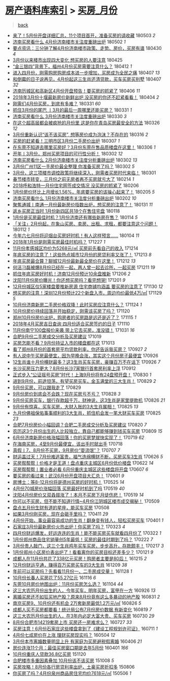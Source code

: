 [房产语料库索引](../../README.md)  > [买房_月份](买房_月份.md)
====
> [back](../README.md)

- [来了！5月份开盘详细汇总，11个项目首开，准备买房的请收藏](http://jkwz.applinzi.com/ittc/7098801618214716427.html#%E6%9D%A5%E4%BA%86%EF%BC%815%E6%9C%88%E4%BB%BD%E5%BC%80%E7%9B%98%E8%AF%A6%E7%BB%86%E6%B1%87%E6%80%BB%EF%BC%8C11%E4%B8%AA%E9%A1%B9%E7%9B%AE%E9%A6%96%E5%BC%80%EF%BC%8C%E5%87%86%E5%A4%87%E4%B9%B0%E6%88%BF%E7%9A%84%E8%AF%B7%E6%94%B6%E8%97%8F) 180503 *2* 
- [济南买房看什么 4月份济南楼市关注度重磅出炉](http://jkwz.applinzi.com/ittc/7098444218601309201.html#%E6%B5%8E%E5%8D%97%E4%B9%B0%E6%88%BF%E7%9C%8B%E4%BB%80%E4%B9%88+4%E6%9C%88%E4%BB%BD%E6%B5%8E%E5%8D%97%E6%A5%BC%E5%B8%82%E5%85%B3%E6%B3%A8%E5%BA%A6%E9%87%8D%E7%A3%85%E5%87%BA%E7%82%89) 180502 *1* 
- [要点资讯：三分钟了解4月份济南楼市政策、走势、房价，买房有谱](http://jkwz.applinzi.com/ittc/7097673792526746641.html#%E8%A6%81%E7%82%B9%E8%B5%84%E8%AE%AF%EF%BC%9A%E4%B8%89%E5%88%86%E9%92%9F%E4%BA%86%E8%A7%A34%E6%9C%88%E4%BB%BD%E6%B5%8E%E5%8D%97%E6%A5%BC%E5%B8%82%E6%94%BF%E7%AD%96%E3%80%81%E8%B5%B0%E5%8A%BF%E3%80%81%E6%88%BF%E4%BB%B7%EF%BC%8C%E4%B9%B0%E6%88%BF%E6%9C%89%E8%B0%B1) 180430 *4* 
- [3月份以来楼市出现四大变化 想买房的人要注意](http://jkwz.applinzi.com/ittc/7095831341352616967.html#3%E6%9C%88%E4%BB%BD%E4%BB%A5%E6%9D%A5%E6%A5%BC%E5%B8%82%E5%87%BA%E7%8E%B0%E5%9B%9B%E5%A4%A7%E5%8F%98%E5%8C%96+%E6%83%B3%E4%B9%B0%E6%88%BF%E7%9A%84%E4%BA%BA%E8%A6%81%E6%B3%A8%E6%84%8F) 180425  
- [“金三银四”背景下，福州4月份买房需要注意什么？](http://jkwz.applinzi.com/ittc/7091123933065774097.html#%E2%80%9C%E9%87%91%E4%B8%89%E9%93%B6%E5%9B%9B%E2%80%9D%E8%83%8C%E6%99%AF%E4%B8%8B%EF%BC%8C%E7%A6%8F%E5%B7%9E4%E6%9C%88%E4%BB%BD%E4%B9%B0%E6%88%BF%E9%9C%80%E8%A6%81%E6%B3%A8%E6%84%8F%E4%BB%80%E4%B9%88%EF%BC%9F) 180412 *1* 
- [进入四月份，刚需购房购房成本进一步增加，买房成为全民之痛](http://jkwz.applinzi.com/ittc/7089330564035511303.html#%E8%BF%9B%E5%85%A5%E5%9B%9B%E6%9C%88%E4%BB%BD%EF%BC%8C%E5%88%9A%E9%9C%80%E8%B4%AD%E6%88%BF%E8%B4%AD%E6%88%BF%E6%88%90%E6%9C%AC%E8%BF%9B%E4%B8%80%E6%AD%A5%E5%A2%9E%E5%8A%A0%EF%BC%8C%E4%B9%B0%E6%88%BF%E6%88%90%E4%B8%BA%E5%85%A8%E6%B0%91%E4%B9%8B%E7%97%9B) 180407 *13* 
- [和倒霉的日子说再见，4月份起这三生肖还清贷款，买车买房买别墅](http://jkwz.applinzi.com/ittc/7089302033721197575.html#%E5%92%8C%E5%80%92%E9%9C%89%E7%9A%84%E6%97%A5%E5%AD%90%E8%AF%B4%E5%86%8D%E8%A7%81%EF%BC%8C4%E6%9C%88%E4%BB%BD%E8%B5%B7%E8%BF%99%E4%B8%89%E7%94%9F%E8%82%96%E8%BF%98%E6%B8%85%E8%B4%B7%E6%AC%BE%EF%BC%8C%E4%B9%B0%E8%BD%A6%E4%B9%B0%E6%88%BF%E4%B9%B0%E5%88%AB%E5%A2%85) 180407 *32* 
- [济南历城区和高新区4月份开盘预告！要买房的抓紧了](http://jkwz.applinzi.com/ittc/7088772938696492048.html#%E6%B5%8E%E5%8D%97%E5%8E%86%E5%9F%8E%E5%8C%BA%E5%92%8C%E9%AB%98%E6%96%B0%E5%8C%BA4%E6%9C%88%E4%BB%BD%E5%BC%80%E7%9B%98%E9%A2%84%E5%91%8A%EF%BC%81%E8%A6%81%E4%B9%B0%E6%88%BF%E7%9A%84%E6%8A%93%E7%B4%A7%E4%BA%86) 180406 *11* 
- [2018年3月份十堰最新房价新鲜出炉 没买房的你还不赶紧看看！](http://jkwz.applinzi.com/ittc/7088155814059836432.html#2018%E5%B9%B43%E6%9C%88%E4%BB%BD%E5%8D%81%E5%A0%B0%E6%9C%80%E6%96%B0%E6%88%BF%E4%BB%B7%E6%96%B0%E9%B2%9C%E5%87%BA%E7%82%89+%E6%B2%A1%E4%B9%B0%E6%88%BF%E7%9A%84%E4%BD%A0%E8%BF%98%E4%B8%8D%E8%B5%B6%E7%B4%A7%E7%9C%8B%E7%9C%8B%EF%BC%81) 180404 *2* 
- [刚需们4月份买房，到底有多难？](http://jkwz.applinzi.com/ittc/7086683786119218183.html#%E5%88%9A%E9%9C%80%E4%BB%AC4%E6%9C%88%E4%BB%BD%E4%B9%B0%E6%88%BF%EF%BC%8C%E5%88%B0%E5%BA%95%E6%9C%89%E5%A4%9A%E9%9A%BE%EF%BC%9F) 180331 *60* 
- [抓住3月份的尾巴 丨3月的最后一周哪里还能买房？](http://jkwz.applinzi.com/ittc/7086583529901392913.html#%E6%8A%93%E4%BD%8F3%E6%9C%88%E4%BB%BD%E7%9A%84%E5%B0%BE%E5%B7%B4+%E4%B8%A83%E6%9C%88%E7%9A%84%E6%9C%80%E5%90%8E%E4%B8%80%E5%91%A8%E5%93%AA%E9%87%8C%E8%BF%98%E8%83%BD%E4%B9%B0%E6%88%BF%EF%BC%9F) 180331 *1* 
- [济南买房看什么 3月份济南楼市关注度重磅出炉](http://jkwz.applinzi.com/ittc/7086204073319859211.html#%E6%B5%8E%E5%8D%97%E4%B9%B0%E6%88%BF%E7%9C%8B%E4%BB%80%E4%B9%88+3%E6%9C%88%E4%BB%BD%E6%B5%8E%E5%8D%97%E6%A5%BC%E5%B8%82%E5%85%B3%E6%B3%A8%E5%BA%A6%E9%87%8D%E7%A3%85%E5%87%BA%E7%82%89) 180330 *3* 
- [在这个超高层都会被疯抢的月份里  这是你在青岛买房最安全的方法](http://jkwz.applinzi.com/ittc/7084842129983800327.html#%E5%9C%A8%E8%BF%99%E4%B8%AA%E8%B6%85%E9%AB%98%E5%B1%82%E9%83%BD%E4%BC%9A%E8%A2%AB%E7%96%AF%E6%8A%A2%E7%9A%84%E6%9C%88%E4%BB%BD%E9%87%8C++%E8%BF%99%E6%98%AF%E4%BD%A0%E5%9C%A8%E9%9D%92%E5%B2%9B%E4%B9%B0%E6%88%BF%E6%9C%80%E5%AE%89%E5%85%A8%E7%9A%84%E6%96%B9%E6%B3%95) 180326 *12* 
- [3月份重新认识“该不该买房”, 想等房价成为泡沫？不存在的](http://jkwz.applinzi.com/ittc/7081020363410768912.html#3%E6%9C%88%E4%BB%BD%E9%87%8D%E6%96%B0%E8%AE%A4%E8%AF%86%E2%80%9C%E8%AF%A5%E4%B8%8D%E8%AF%A5%E4%B9%B0%E6%88%BF%E2%80%9D%2C+%E6%83%B3%E7%AD%89%E6%88%BF%E4%BB%B7%E6%88%90%E4%B8%BA%E6%B3%A1%E6%B2%AB%EF%BC%9F%E4%B8%8D%E5%AD%98%E5%9C%A8%E7%9A%84) 180316 *2* 
- [买房的赶紧看！三明市区3月份二手房价出炉](http://jkwz.applinzi.com/ittc/7077788141828441095.html#%E4%B9%B0%E6%88%BF%E7%9A%84%E8%B5%B6%E7%B4%A7%E7%9C%8B%EF%BC%81%E4%B8%89%E6%98%8E%E5%B8%82%E5%8C%BA3%E6%9C%88%E4%BB%BD%E4%BA%8C%E6%89%8B%E6%88%BF%E4%BB%B7%E5%87%BA%E7%82%89) 180307 *1* 
- [在东莞不知道去哪里买房好？3月份东莞在售品质楼盘在这里！](http://jkwz.applinzi.com/ittc/7077419494534546439.html#%E5%9C%A8%E4%B8%9C%E8%8E%9E%E4%B8%8D%E7%9F%A5%E9%81%93%E5%8E%BB%E5%93%AA%E9%87%8C%E4%B9%B0%E6%88%BF%E5%A5%BD%EF%BC%9F3%E6%9C%88%E4%BB%BD%E4%B8%9C%E8%8E%9E%E5%9C%A8%E5%94%AE%E5%93%81%E8%B4%A8%E6%A5%BC%E7%9B%98%E5%9C%A8%E8%BF%99%E9%87%8C%EF%BC%81) 180306 *1* 
- [开年丨3月份，郑州买房项目的可行性分析！](http://jkwz.applinzi.com/ittc/7075886871291102219.html#%E5%BC%80%E5%B9%B4%E4%B8%A83%E6%9C%88%E4%BB%BD%EF%BC%8C%E9%83%91%E5%B7%9E%E4%B9%B0%E6%88%BF%E9%A1%B9%E7%9B%AE%E7%9A%84%E5%8F%AF%E8%A1%8C%E6%80%A7%E5%88%86%E6%9E%90%EF%BC%81) 180302 *12* 
- [济南买房看什么 2月份济南楼市关注度分析重磅出炉](http://jkwz.applinzi.com/ittc/7075826319051195408.html#%E6%B5%8E%E5%8D%97%E4%B9%B0%E6%88%BF%E7%9C%8B%E4%BB%80%E4%B9%88+2%E6%9C%88%E4%BB%BD%E6%B5%8E%E5%8D%97%E6%A5%BC%E5%B8%82%E5%85%B3%E6%B3%A8%E5%BA%A6%E5%88%86%E6%9E%90%E9%87%8D%E7%A3%85%E5%87%BA%E7%82%89) 180302 *13* 
- [3月份广州11区一手房价最全整理 你准备买房了吗？](http://jkwz.applinzi.com/ittc/7075806583357703175.html#3%E6%9C%88%E4%BB%BD%E5%B9%BF%E5%B7%9E11%E5%8C%BA%E4%B8%80%E6%89%8B%E6%88%BF%E4%BB%B7%E6%9C%80%E5%85%A8%E6%95%B4%E7%90%86+%E4%BD%A0%E5%87%86%E5%A4%87%E4%B9%B0%E6%88%BF%E4%BA%86%E5%90%97%EF%BC%9F) 180302 *5* 
- [3月份，这三项楼市调控政策将继续深入，刚需者买房时代来临！](http://jkwz.applinzi.com/ittc/7075553183164531728.html#3%E6%9C%88%E4%BB%BD%EF%BC%8C%E8%BF%99%E4%B8%89%E9%A1%B9%E6%A5%BC%E5%B8%82%E8%B0%83%E6%8E%A7%E6%94%BF%E7%AD%96%E5%B0%86%E7%BB%A7%E7%BB%AD%E6%B7%B1%E5%85%A5%EF%BC%8C%E5%88%9A%E9%9C%80%E8%80%85%E4%B9%B0%E6%88%BF%E6%97%B6%E4%BB%A3%E6%9D%A5%E4%B8%B4%EF%BC%81) 180301  
- [春节楼市转变，三月份之前无房者再不买房就亏大了](http://jkwz.applinzi.com/ittc/7069857732935287824.html#%E6%98%A5%E8%8A%82%E6%A5%BC%E5%B8%82%E8%BD%AC%E5%8F%98%EF%BC%8C%E4%B8%89%E6%9C%88%E4%BB%BD%E4%B9%8B%E5%89%8D%E6%97%A0%E6%88%BF%E8%80%85%E5%86%8D%E4%B8%8D%E4%B9%B0%E6%88%BF%E5%B0%B1%E4%BA%8F%E5%A4%A7%E4%BA%86) 180214 *1* 
- [2018呼和浩特一月份住宅网签成交情况 没买房的抓紧了](http://jkwz.applinzi.com/ittc/7066764863756305425.html#2018%E5%91%BC%E5%92%8C%E6%B5%A9%E7%89%B9%E4%B8%80%E6%9C%88%E4%BB%BD%E4%BD%8F%E5%AE%85%E7%BD%91%E7%AD%BE%E6%88%90%E4%BA%A4%E6%83%85%E5%86%B5+%E6%B2%A1%E4%B9%B0%E6%88%BF%E7%9A%84%E6%8A%93%E7%B4%A7%E4%BA%86) 180206  
- [1月份房价环比上月增长1.56%，年底要买房的该操心起来了！](http://jkwz.applinzi.com/ittc/7066590646465201159.html#1%E6%9C%88%E4%BB%BD%E6%88%BF%E4%BB%B7%E7%8E%AF%E6%AF%94%E4%B8%8A%E6%9C%88%E5%A2%9E%E9%95%BF1.56%25%EF%BC%8C%E5%B9%B4%E5%BA%95%E8%A6%81%E4%B9%B0%E6%88%BF%E7%9A%84%E8%AF%A5%E6%93%8D%E5%BF%83%E8%B5%B7%E6%9D%A5%E4%BA%86%EF%BC%81) 180205 *5* 
- [济南买房看什么 1月份济南楼市关注度分析重磅出炉](http://jkwz.applinzi.com/ittc/7065426113109427206.html#%E6%B5%8E%E5%8D%97%E4%B9%B0%E6%88%BF%E7%9C%8B%E4%BB%80%E4%B9%88+1%E6%9C%88%E4%BB%BD%E6%B5%8E%E5%8D%97%E6%A5%BC%E5%B8%82%E5%85%B3%E6%B3%A8%E5%BA%A6%E5%88%86%E6%9E%90%E9%87%8D%E7%A3%85%E5%87%BA%E7%82%89) 180202 *10* 
- [聚焦通城丨南通一月份最新房价指数出炉，想买房的注意了！](http://jkwz.applinzi.com/ittc/7064778637427885067.html#%E8%81%9A%E7%84%A6%E9%80%9A%E5%9F%8E%E4%B8%A8%E5%8D%97%E9%80%9A%E4%B8%80%E6%9C%88%E4%BB%BD%E6%9C%80%E6%96%B0%E6%88%BF%E4%BB%B7%E6%8C%87%E6%95%B0%E5%87%BA%E7%82%89%EF%BC%8C%E6%83%B3%E4%B9%B0%E6%88%BF%E7%9A%84%E6%B3%A8%E6%84%8F%E4%BA%86%EF%BC%81) 180131 *11* 
- [返乡买房正当时 1月份新四区共18个在售住宅盘](http://jkwz.applinzi.com/ittc/7059796140872958992.html#%E8%BF%94%E4%B9%A1%E4%B9%B0%E6%88%BF%E6%AD%A3%E5%BD%93%E6%97%B6+1%E6%9C%88%E4%BB%BD%E6%96%B0%E5%9B%9B%E5%8C%BA%E5%85%B118%E4%B8%AA%E5%9C%A8%E5%94%AE%E4%BD%8F%E5%AE%85%E7%9B%98) 180118  
- [1月份是买房最佳时机？1月份济南还有哪些新房在售？](http://jkwz.applinzi.com/ittc/7058372060282094602.html#1%E6%9C%88%E4%BB%BD%E6%98%AF%E4%B9%B0%E6%88%BF%E6%9C%80%E4%BD%B3%E6%97%B6%E6%9C%BA%EF%BC%9F1%E6%9C%88%E4%BB%BD%E6%B5%8E%E5%8D%97%E8%BF%98%E6%9C%89%E5%93%AA%E4%BA%9B%E6%96%B0%E6%88%BF%E5%9C%A8%E5%94%AE%EF%BC%9F) 180114 *5* 
- [「关注」2月份起，在象山买房、卖房、出租、求租，都要注意这个问题！](http://jkwz.applinzi.com/ittc/7057734506922902535.html#%E3%80%8C%E5%85%B3%E6%B3%A8%E3%80%8D2%E6%9C%88%E4%BB%BD%E8%B5%B7%EF%BC%8C%E5%9C%A8%E8%B1%A1%E5%B1%B1%E4%B9%B0%E6%88%BF%E3%80%81%E5%8D%96%E6%88%BF%E3%80%81%E5%87%BA%E7%A7%9F%E3%80%81%E6%B1%82%E7%A7%9F%EF%BC%8C%E9%83%BD%E8%A6%81%E6%B3%A8%E6%84%8F%E8%BF%99%E4%B8%AA%E9%97%AE%E9%A2%98%EF%BC%81) 180112 *1* 
- [今年六七月份将迎烟台买房好时机！有人这样预言……](http://jkwz.applinzi.com/ittc/7054633249584710662.html#%E4%BB%8A%E5%B9%B4%E5%85%AD%E4%B8%83%E6%9C%88%E4%BB%BD%E5%B0%86%E8%BF%8E%E7%83%9F%E5%8F%B0%E4%B9%B0%E6%88%BF%E5%A5%BD%E6%97%B6%E6%9C%BA%EF%BC%81%E6%9C%89%E4%BA%BA%E8%BF%99%E6%A0%B7%E9%A2%84%E8%A8%80%E2%80%A6%E2%80%A6) 180104 *11* 
- [2018年1月份是刚需买房最佳时机吗？](http://jkwz.applinzi.com/ittc/7051824393838134288.html#2018%E5%B9%B41%E6%9C%88%E4%BB%BD%E6%98%AF%E5%88%9A%E9%9C%80%E4%B9%B0%E6%88%BF%E6%9C%80%E4%BD%B3%E6%97%B6%E6%9C%BA%E5%90%97%EF%BC%9F) 171227 *1* 
- [11月份孝感城区均价为5268元/㎡ 买房前先看自己的收入](http://jkwz.applinzi.com/ittc/7046848023231988752.html#11%E6%9C%88%E4%BB%BD%E5%AD%9D%E6%84%9F%E5%9F%8E%E5%8C%BA%E5%9D%87%E4%BB%B7%E4%B8%BA5268%E5%85%83%2F%E3%8E%A1+%E4%B9%B0%E6%88%BF%E5%89%8D%E5%85%88%E7%9C%8B%E8%87%AA%E5%B7%B1%E7%9A%84%E6%94%B6%E5%85%A5) 171214  
- [年底买房的注意了！这些热点城市12月份的房贷利率又涨了！](http://jkwz.applinzi.com/ittc/7046498731698947089.html#%E5%B9%B4%E5%BA%95%E4%B9%B0%E6%88%BF%E7%9A%84%E6%B3%A8%E6%84%8F%E4%BA%86%EF%BC%81%E8%BF%99%E4%BA%9B%E7%83%AD%E7%82%B9%E5%9F%8E%E5%B8%8212%E6%9C%88%E4%BB%BD%E7%9A%84%E6%88%BF%E8%B4%B7%E5%88%A9%E7%8E%87%E5%8F%88%E6%B6%A8%E4%BA%86%EF%BC%81) 171213 *8* 
- [年底买房最合算？聊城12月份最新最全房价在这里！](http://jkwz.applinzi.com/ittc/7046258481026302992.html#%E5%B9%B4%E5%BA%95%E4%B9%B0%E6%88%BF%E6%9C%80%E5%90%88%E7%AE%97%EF%BC%9F%E8%81%8A%E5%9F%8E12%E6%9C%88%E4%BB%BD%E6%9C%80%E6%96%B0%E6%9C%80%E5%85%A8%E6%88%BF%E4%BB%B7%E5%9C%A8%E8%BF%99%E9%87%8C%EF%BC%81) 171212 *13* 
- [何洁刁磊被爆8月份已经在一起，两人曾一起去诊所，一起买房](http://jkwz.applinzi.com/ittc/7045851272706524177.html#%E4%BD%95%E6%B4%81%E5%88%81%E7%A3%8A%E8%A2%AB%E7%88%868%E6%9C%88%E4%BB%BD%E5%B7%B2%E7%BB%8F%E5%9C%A8%E4%B8%80%E8%B5%B7%EF%BC%8C%E4%B8%A4%E4%BA%BA%E6%9B%BE%E4%B8%80%E8%B5%B7%E5%8E%BB%E8%AF%8A%E6%89%80%EF%BC%8C%E4%B8%80%E8%B5%B7%E4%B9%B0%E6%88%BF) 171211 *19* 
- [抓住年底买房好时机！济南12月份预计10余盘推新](http://jkwz.applinzi.com/ittc/7043987318753461265.html#%E6%8A%93%E4%BD%8F%E5%B9%B4%E5%BA%95%E4%B9%B0%E6%88%BF%E5%A5%BD%E6%97%B6%E6%9C%BA%EF%BC%81%E6%B5%8E%E5%8D%9712%E6%9C%88%E4%BB%BD%E9%A2%84%E8%AE%A110%E4%BD%99%E7%9B%98%E6%8E%A8%E6%96%B0) 171206 *2* 
- [沈阳11月份房价曝光！你还想买房吗？看完想哭!](http://jkwz.applinzi.com/ittc/7042114529842955281.html#%E6%B2%88%E9%98%B311%E6%9C%88%E4%BB%BD%E6%88%BF%E4%BB%B7%E6%9B%9D%E5%85%89%EF%BC%81%E4%BD%A0%E8%BF%98%E6%83%B3%E4%B9%B0%E6%88%BF%E5%90%97%EF%BC%9F%E7%9C%8B%E5%AE%8C%E6%83%B3%E5%93%AD%21) 171201 *9* 
- [12月份城区仅5家楼盘要推新房源 住宅商铺均涵盖 要买房的注意了](http://jkwz.applinzi.com/ittc/7041777232098362385.html#12%E6%9C%88%E4%BB%BD%E5%9F%8E%E5%8C%BA%E4%BB%855%E5%AE%B6%E6%A5%BC%E7%9B%98%E8%A6%81%E6%8E%A8%E6%96%B0%E6%88%BF%E6%BA%90+%E4%BD%8F%E5%AE%85%E5%95%86%E9%93%BA%E5%9D%87%E6%B6%B5%E7%9B%96+%E8%A6%81%E4%B9%B0%E6%88%BF%E7%9A%84%E6%B3%A8%E6%84%8F%E4%BA%86) 171130 *12* 
- [想买房的注意！深圳12月份预计22个新盘入市，周边均价最低4万/㎡](http://jkwz.applinzi.com/ittc/7041394299072152593.html#%E6%83%B3%E4%B9%B0%E6%88%BF%E7%9A%84%E6%B3%A8%E6%84%8F%EF%BC%81%E6%B7%B1%E5%9C%B312%E6%9C%88%E4%BB%BD%E9%A2%84%E8%AE%A122%E4%B8%AA%E6%96%B0%E7%9B%98%E5%85%A5%E5%B8%82%EF%BC%8C%E5%91%A8%E8%BE%B9%E5%9D%87%E4%BB%B7%E6%9C%80%E4%BD%8E4%E4%B8%87%2F%E3%8E%A1) 171129 *5* 
- [10月份济南新房二手房价格双降！此时买房应注意什么？](http://jkwz.applinzi.com/ittc/7039451579508327440.html#10%E6%9C%88%E4%BB%BD%E6%B5%8E%E5%8D%97%E6%96%B0%E6%88%BF%E4%BA%8C%E6%89%8B%E6%88%BF%E4%BB%B7%E6%A0%BC%E5%8F%8C%E9%99%8D%EF%BC%81%E6%AD%A4%E6%97%B6%E4%B9%B0%E6%88%BF%E5%BA%94%E6%B3%A8%E6%84%8F%E4%BB%80%E4%B9%88%EF%BC%9F) 171124 *1* 
- [10月份房价持续回落并开始稳定，刚需该买房了吗？](http://jkwz.applinzi.com/ittc/7038112327558235152.html#10%E6%9C%88%E4%BB%BD%E6%88%BF%E4%BB%B7%E6%8C%81%E7%BB%AD%E5%9B%9E%E8%90%BD%E5%B9%B6%E5%BC%80%E5%A7%8B%E7%A8%B3%E5%AE%9A%EF%BC%8C%E5%88%9A%E9%9C%80%E8%AF%A5%E4%B9%B0%E6%88%BF%E4%BA%86%E5%90%97%EF%BC%9F) 171120  
- [郑州10月份房价出炉，购房者的买房路是远还是近了？](http://jkwz.applinzi.com/ittc/7036212534053438481.html#%E9%83%91%E5%B7%9E10%E6%9C%88%E4%BB%BD%E6%88%BF%E4%BB%B7%E5%87%BA%E7%82%89%EF%BC%8C%E8%B4%AD%E6%88%BF%E8%80%85%E7%9A%84%E4%B9%B0%E6%88%BF%E8%B7%AF%E6%98%AF%E8%BF%9C%E8%BF%98%E6%98%AF%E8%BF%91%E4%BA%86%EF%BC%9F) 171115 *1* 
- [2018年4月买房吉日查询 四月份适合买房签约的日子](http://jkwz.applinzi.com/ittc/7034383605688697872.html#2018%E5%B9%B44%E6%9C%88%E4%B9%B0%E6%88%BF%E5%90%89%E6%97%A5%E6%9F%A5%E8%AF%A2+%E5%9B%9B%E6%9C%88%E4%BB%BD%E9%80%82%E5%90%88%E4%B9%B0%E6%88%BF%E7%AD%BE%E7%BA%A6%E7%9A%84%E6%97%A5%E5%AD%90) 171110  
- [11月份南宁100盘报价来袭 带上它去买房，准没错！](http://jkwz.applinzi.com/ittc/7030656647775650833.html#11%E6%9C%88%E4%BB%BD%E5%8D%97%E5%AE%81100%E7%9B%98%E6%8A%A5%E4%BB%B7%E6%9D%A5%E8%A2%AD+%E5%B8%A6%E4%B8%8A%E5%AE%83%E5%8E%BB%E4%B9%B0%E6%88%BF%EF%BC%8C%E5%87%86%E6%B2%A1%E9%94%99%EF%BC%81) 171031 *16* 
- [合肥9月份二手房成交分析及买房建议](http://jkwz.applinzi.com/ittc/7026130052008379408.html#%E5%90%88%E8%82%A59%E6%9C%88%E4%BB%BD%E4%BA%8C%E6%89%8B%E6%88%BF%E6%88%90%E4%BA%A4%E5%88%86%E6%9E%90%E5%8F%8A%E4%B9%B0%E6%88%BF%E5%BB%BA%E8%AE%AE) 171019  
- [买房怎能不看？9月份持证入市的楼盘都在这](http://jkwz.applinzi.com/ittc/7023881368856167440.html#%E4%B9%B0%E6%88%BF%E6%80%8E%E8%83%BD%E4%B8%8D%E7%9C%8B%EF%BC%9F9%E6%9C%88%E4%BB%BD%E6%8C%81%E8%AF%81%E5%85%A5%E5%B8%82%E7%9A%84%E6%A5%BC%E7%9B%98%E9%83%BD%E5%9C%A8%E8%BF%99) 171013  
- [看了郑州8月份的首套房平均贷款利率，你还告诉我买房？](http://jkwz.applinzi.com/ittc/7018020106452599825.html#%E7%9C%8B%E4%BA%86%E9%83%91%E5%B7%9E8%E6%9C%88%E4%BB%BD%E7%9A%84%E9%A6%96%E5%A5%97%E6%88%BF%E5%B9%B3%E5%9D%87%E8%B4%B7%E6%AC%BE%E5%88%A9%E7%8E%87%EF%BC%8C%E4%BD%A0%E8%BF%98%E5%91%8A%E8%AF%89%E6%88%91%E4%B9%B0%E6%88%BF%EF%BC%9F) 170927 *2* 
- [有人说中午买房最便宜，因为早晚会涨，其实这个月份房子最便宜](http://jkwz.applinzi.com/ittc/7017568498950341648.html#%E6%9C%89%E4%BA%BA%E8%AF%B4%E4%B8%AD%E5%8D%88%E4%B9%B0%E6%88%BF%E6%9C%80%E4%BE%BF%E5%AE%9C%EF%BC%8C%E5%9B%A0%E4%B8%BA%E6%97%A9%E6%99%9A%E4%BC%9A%E6%B6%A8%EF%BC%8C%E5%85%B6%E5%AE%9E%E8%BF%99%E4%B8%AA%E6%9C%88%E4%BB%BD%E6%88%BF%E5%AD%90%E6%9C%80%E4%BE%BF%E5%AE%9C) 170926  
- [12生肖谁十月份横财最多？这3生肖买车买房，豪赚百万不在话下](http://jkwz.applinzi.com/ittc/7017546548777583633.html#12%E7%94%9F%E8%82%96%E8%B0%81%E5%8D%81%E6%9C%88%E4%BB%BD%E6%A8%AA%E8%B4%A2%E6%9C%80%E5%A4%9A%EF%BC%9F%E8%BF%993%E7%94%9F%E8%82%96%E4%B9%B0%E8%BD%A6%E4%B9%B0%E6%88%BF%EF%BC%8C%E8%B1%AA%E8%B5%9A%E7%99%BE%E4%B8%87%E4%B8%8D%E5%9C%A8%E8%AF%9D%E4%B8%8B) 170926 *7* 
- [长沙买房压力更大？8月份长沙7家银行首套房利率上浮](http://jkwz.applinzi.com/ittc/7012073191898612752.html#%E9%95%BF%E6%B2%99%E4%B9%B0%E6%88%BF%E5%8E%8B%E5%8A%9B%E6%9B%B4%E5%A4%A7%EF%BC%9F8%E6%9C%88%E4%BB%BD%E9%95%BF%E6%B2%997%E5%AE%B6%E9%93%B6%E8%A1%8C%E9%A6%96%E5%A5%97%E6%88%BF%E5%88%A9%E7%8E%87%E4%B8%8A%E6%B5%AE) 170912  
- [正式步入“公证摇号买房”时代！上海9月份将有24盘预开盘！](http://jkwz.applinzi.com/ittc/7007551909815387152.html#%E6%AD%A3%E5%BC%8F%E6%AD%A5%E5%85%A5%E2%80%9C%E5%85%AC%E8%AF%81%E6%91%87%E5%8F%B7%E4%B9%B0%E6%88%BF%E2%80%9D%E6%97%B6%E4%BB%A3%EF%BC%81%E4%B8%8A%E6%B5%B79%E6%9C%88%E4%BB%BD%E5%B0%86%E6%9C%8924%E7%9B%98%E9%A2%84%E5%BC%80%E7%9B%98%EF%BC%81) 170830 *1* 
- [进到9月份，前途坦荡，有望买房买车，金玉满堂的三大生肖！](http://jkwz.applinzi.com/ittc/7007236409122096144.html#%E8%BF%9B%E5%88%B09%E6%9C%88%E4%BB%BD%EF%BC%8C%E5%89%8D%E9%80%94%E5%9D%A6%E8%8D%A1%EF%BC%8C%E6%9C%89%E6%9C%9B%E4%B9%B0%E6%88%BF%E4%B9%B0%E8%BD%A6%EF%BC%8C%E9%87%91%E7%8E%89%E6%BB%A1%E5%A0%82%E7%9A%84%E4%B8%89%E5%A4%A7%E7%94%9F%E8%82%96%EF%BC%81) 170829 *2* 
- [9月份买房，可以跟我走了](http://jkwz.applinzi.com/ittc/7007008275718210576.html#9%E6%9C%88%E4%BB%BD%E4%B9%B0%E6%88%BF%EF%BC%8C%E5%8F%AF%E4%BB%A5%E8%B7%9F%E6%88%91%E8%B5%B0%E4%BA%86) 170829  
- [9月份房价到底会不会跌？现在买房亏不亏？](http://jkwz.applinzi.com/ittc/7006779325733667856.html#9%E6%9C%88%E4%BB%BD%E6%88%BF%E4%BB%B7%E5%88%B0%E5%BA%95%E4%BC%9A%E4%B8%8D%E4%BC%9A%E8%B7%8C%EF%BC%9F%E7%8E%B0%E5%9C%A8%E4%B9%B0%E6%88%BF%E4%BA%8F%E4%B8%8D%E4%BA%8F%EF%BC%9F) 170828 *3* 
- [9月份买房买车，银行存款超千万，财神说，这3生肖是家里提款机](http://jkwz.applinzi.com/ittc/7005832670775608337.html#9%E6%9C%88%E4%BB%BD%E4%B9%B0%E6%88%BF%E4%B9%B0%E8%BD%A6%EF%BC%8C%E9%93%B6%E8%A1%8C%E5%AD%98%E6%AC%BE%E8%B6%85%E5%8D%83%E4%B8%87%EF%BC%8C%E8%B4%A2%E7%A5%9E%E8%AF%B4%EF%BC%8C%E8%BF%993%E7%94%9F%E8%82%96%E6%98%AF%E5%AE%B6%E9%87%8C%E6%8F%90%E6%AC%BE%E6%9C%BA) 170826 *21* 
- [9月份有惊喜，买车买房，大财入账的3大生肖属相！](http://jkwz.applinzi.com/ittc/7005869349343331345.html#9%E6%9C%88%E4%BB%BD%E6%9C%89%E6%83%8A%E5%96%9C%EF%BC%8C%E4%B9%B0%E8%BD%A6%E4%B9%B0%E6%88%BF%EF%BC%8C%E5%A4%A7%E8%B4%A2%E5%85%A5%E8%B4%A6%E7%9A%843%E5%A4%A7%E7%94%9F%E8%82%96%E5%B1%9E%E7%9B%B8%EF%BC%81) 170825 *13* 
- [九月份佛祖保佑事事顺利的3大生肖，抓住机会发一笔大财买车买房](http://jkwz.applinzi.com/ittc/7005810733705856017.html#%E4%B9%9D%E6%9C%88%E4%BB%BD%E4%BD%9B%E7%A5%96%E4%BF%9D%E4%BD%91%E4%BA%8B%E4%BA%8B%E9%A1%BA%E5%88%A9%E7%9A%843%E5%A4%A7%E7%94%9F%E8%82%96%EF%BC%8C%E6%8A%93%E4%BD%8F%E6%9C%BA%E4%BC%9A%E5%8F%91%E4%B8%80%E7%AC%94%E5%A4%A7%E8%B4%A2%E4%B9%B0%E8%BD%A6%E4%B9%B0%E6%88%BF) 170825 *23* 
- [合肥7月份房价小幅回调？合肥二手房成交分析及买房建议](http://jkwz.applinzi.com/ittc/7003947809047577617.html#%E5%90%88%E8%82%A57%E6%9C%88%E4%BB%BD%E6%88%BF%E4%BB%B7%E5%B0%8F%E5%B9%85%E5%9B%9E%E8%B0%83%EF%BC%9F%E5%90%88%E8%82%A5%E4%BA%8C%E6%89%8B%E6%88%BF%E6%88%90%E4%BA%A4%E5%88%86%E6%9E%90%E5%8F%8A%E4%B9%B0%E6%88%BF%E5%BB%BA%E8%AE%AE) 170820 *7* 
- [农历这3个月份出生的人比较独立，靠自己都能够赚到钱买车买房](http://jkwz.applinzi.com/ittc/6999903374676591633.html#%E5%86%9C%E5%8E%86%E8%BF%993%E4%B8%AA%E6%9C%88%E4%BB%BD%E5%87%BA%E7%94%9F%E7%9A%84%E4%BA%BA%E6%AF%94%E8%BE%83%E7%8B%AC%E7%AB%8B%EF%BC%8C%E9%9D%A0%E8%87%AA%E5%B7%B1%E9%83%BD%E8%83%BD%E5%A4%9F%E8%B5%9A%E5%88%B0%E9%92%B1%E4%B9%B0%E8%BD%A6%E4%B9%B0%E6%88%BF) 170809 *15* 
- [6月份济南新房价格涨幅回落！你的买房梦就快实现了！](http://jkwz.applinzi.com/ittc/6992037328238150673.html#6%E6%9C%88%E4%BB%BD%E6%B5%8E%E5%8D%97%E6%96%B0%E6%88%BF%E4%BB%B7%E6%A0%BC%E6%B6%A8%E5%B9%85%E5%9B%9E%E8%90%BD%EF%BC%81%E4%BD%A0%E7%9A%84%E4%B9%B0%E6%88%BF%E6%A2%A6%E5%B0%B1%E5%BF%AB%E5%AE%9E%E7%8E%B0%E4%BA%86%EF%BC%81) 170719 *62* 
- [在海南买房，4至9月份最便宜，该出手时就出手](http://jkwz.applinzi.com/ittc/6991592553185805329.html#%E5%9C%A8%E6%B5%B7%E5%8D%97%E4%B9%B0%E6%88%BF%EF%BC%8C4%E8%87%B39%E6%9C%88%E4%BB%BD%E6%9C%80%E4%BE%BF%E5%AE%9C%EF%BC%8C%E8%AF%A5%E5%87%BA%E6%89%8B%E6%97%B6%E5%B0%B1%E5%87%BA%E6%89%8B) 170718  
- [真假丨7、8月份不买房，9月房价“耍流氓”？](http://jkwz.applinzi.com/ittc/6987508376115086341.html#%E7%9C%9F%E5%81%87%E4%B8%A87%E3%80%818%E6%9C%88%E4%BB%BD%E4%B8%8D%E4%B9%B0%E6%88%BF%EF%BC%8C9%E6%9C%88%E6%88%BF%E4%BB%B7%E2%80%9C%E8%80%8D%E6%B5%81%E6%B0%93%E2%80%9D%EF%BC%9F) 170707 *7* 
- [财运盖过天！7月份难逃富贵，福气连绵横财不断，买房买车3生肖](http://jkwz.applinzi.com/ittc/6983610351831483397.html#%E8%B4%A2%E8%BF%90%E7%9B%96%E8%BF%87%E5%A4%A9%EF%BC%817%E6%9C%88%E4%BB%BD%E9%9A%BE%E9%80%83%E5%AF%8C%E8%B4%B5%EF%BC%8C%E7%A6%8F%E6%B0%94%E8%BF%9E%E7%BB%B5%E6%A8%AA%E8%B4%A2%E4%B8%8D%E6%96%AD%EF%BC%8C%E4%B9%B0%E6%88%BF%E4%B9%B0%E8%BD%A63%E7%94%9F%E8%82%96) 170626 *5* 
- [买房帮帮帮丨价格才是王道！盘点重庆主城区6月份低价楼盘](http://jkwz.applinzi.com/ittc/6981938255632008196.html#%E4%B9%B0%E6%88%BF%E5%B8%AE%E5%B8%AE%E5%B8%AE%E4%B8%A8%E4%BB%B7%E6%A0%BC%E6%89%8D%E6%98%AF%E7%8E%8B%E9%81%93%EF%BC%81%E7%9B%98%E7%82%B9%E9%87%8D%E5%BA%86%E4%B8%BB%E5%9F%8E%E5%8C%BA6%E6%9C%88%E4%BB%BD%E4%BD%8E%E4%BB%B7%E6%A5%BC%E7%9B%98) 170622 *14* 
- [买房帮帮帮丨置业者必看 6月份重庆主城区这些楼盘将开盘](http://jkwz.applinzi.com/ittc/6976508747059823621.html#%E4%B9%B0%E6%88%BF%E5%B8%AE%E5%B8%AE%E5%B8%AE%E4%B8%A8%E7%BD%AE%E4%B8%9A%E8%80%85%E5%BF%85%E7%9C%8B+6%E6%9C%88%E4%BB%BD%E9%87%8D%E5%BA%86%E4%B8%BB%E5%9F%8E%E5%8C%BA%E8%BF%99%E4%BA%9B%E6%A5%BC%E7%9B%98%E5%B0%86%E5%BC%80%E7%9B%98) 170607 *6* 
- [要买房的看过来！武汉6月份开盘项目大汇总！](http://jkwz.applinzi.com/ittc/6974074472272233477.html#%E8%A6%81%E4%B9%B0%E6%88%BF%E7%9A%84%E7%9C%8B%E8%BF%87%E6%9D%A5%EF%BC%81%E6%AD%A6%E6%B1%896%E6%9C%88%E4%BB%BD%E5%BC%80%E7%9B%98%E9%A1%B9%E7%9B%AE%E5%A4%A7%E6%B1%87%E6%80%BB%EF%BC%81) 170601 *9* 
- [房博士：等8-12月份将是德州买房的好时机！](http://jkwz.applinzi.com/ittc/6971189600193086469.html#%E6%88%BF%E5%8D%9A%E5%A3%AB%EF%BC%9A%E7%AD%898-12%E6%9C%88%E4%BB%BD%E5%B0%86%E6%98%AF%E5%BE%B7%E5%B7%9E%E4%B9%B0%E6%88%BF%E7%9A%84%E5%A5%BD%E6%97%B6%E6%9C%BA%EF%BC%81) 170525 *14* 
- [4月份70城房价涨幅回落 买房最好时机到了吗](http://jkwz.applinzi.com/ittc/6969319931500823557.html#4%E6%9C%88%E4%BB%BD70%E5%9F%8E%E6%88%BF%E4%BB%B7%E6%B6%A8%E5%B9%85%E5%9B%9E%E8%90%BD+%E4%B9%B0%E6%88%BF%E6%9C%80%E5%A5%BD%E6%97%B6%E6%9C%BA%E5%88%B0%E4%BA%86%E5%90%97) 170519 *40* 
- [沈阳4月份房价又双叒叕涨了！本月不买房下月徒伤悲！](http://jkwz.applinzi.com/ittc/6969376184725931012.html#%E6%B2%88%E9%98%B34%E6%9C%88%E4%BB%BD%E6%88%BF%E4%BB%B7%E5%8F%88%E5%8F%8C%E5%8F%92%E5%8F%95%E6%B6%A8%E4%BA%86%EF%BC%81%E6%9C%AC%E6%9C%88%E4%B8%8D%E4%B9%B0%E6%88%BF%E4%B8%8B%E6%9C%88%E5%BE%92%E4%BC%A4%E6%82%B2%EF%BC%81) 170519 *14* 
- [你可以不买房，但不能不知道行情~4月份江阴城区楼市成交揭秘！](http://jkwz.applinzi.com/ittc/6965572908792415236.html#%E4%BD%A0%E5%8F%AF%E4%BB%A5%E4%B8%8D%E4%B9%B0%E6%88%BF%EF%BC%8C%E4%BD%86%E4%B8%8D%E8%83%BD%E4%B8%8D%E7%9F%A5%E9%81%93%E8%A1%8C%E6%83%85%7E4%E6%9C%88%E4%BB%BD%E6%B1%9F%E9%98%B4%E5%9F%8E%E5%8C%BA%E6%A5%BC%E5%B8%82%E6%88%90%E4%BA%A4%E6%8F%AD%E7%A7%98%EF%BC%81) 170509  
- [盘点五月份生财有道的星座，能买车买房](http://jkwz.applinzi.com/ittc/6965173448878851076.html#%E7%9B%98%E7%82%B9%E4%BA%94%E6%9C%88%E4%BB%BD%E7%94%9F%E8%B4%A2%E6%9C%89%E9%81%93%E7%9A%84%E6%98%9F%E5%BA%A7%EF%BC%8C%E8%83%BD%E4%B9%B0%E8%BD%A6%E4%B9%B0%E6%88%BF) 170508  
- [如果3月份刚买房，现在会砸手里吗？](http://jkwz.applinzi.com/ittc/6955059222017475589.html#%E5%A6%82%E6%9E%9C3%E6%9C%88%E4%BB%BD%E5%88%9A%E4%B9%B0%E6%88%BF%EF%BC%8C%E7%8E%B0%E5%9C%A8%E4%BC%9A%E7%A0%B8%E6%89%8B%E9%87%8C%E5%90%97%EF%BC%9F) 170411 *29* 
- [4月份开始，事业最容易成功的生肖！翻身变有钱人，轻松买房买车](http://jkwz.applinzi.com/ittc/6951524626445370373.html#4%E6%9C%88%E4%BB%BD%E5%BC%80%E5%A7%8B%EF%BC%8C%E4%BA%8B%E4%B8%9A%E6%9C%80%E5%AE%B9%E6%98%93%E6%88%90%E5%8A%9F%E7%9A%84%E7%94%9F%E8%82%96%EF%BC%81%E7%BF%BB%E8%BA%AB%E5%8F%98%E6%9C%89%E9%92%B1%E4%BA%BA%EF%BC%8C%E8%BD%BB%E6%9D%BE%E4%B9%B0%E6%88%BF%E4%B9%B0%E8%BD%A6) 170401 *1* 
- [石家庄3月份最新房价火热出炉！你买房了吗？](http://jkwz.applinzi.com/ittc/6948277036899632133.html#%E7%9F%B3%E5%AE%B6%E5%BA%843%E6%9C%88%E4%BB%BD%E6%9C%80%E6%96%B0%E6%88%BF%E4%BB%B7%E7%81%AB%E7%83%AD%E5%87%BA%E7%82%89%EF%BC%81%E4%BD%A0%E4%B9%B0%E6%88%BF%E4%BA%86%E5%90%97%EF%BC%9F) 170323 *4* 
- [四月份财运爆发，好运连连的生肖！能不能买房买车就看四月份了](http://jkwz.applinzi.com/ittc/6947870123389092868.html#%E5%9B%9B%E6%9C%88%E4%BB%BD%E8%B4%A2%E8%BF%90%E7%88%86%E5%8F%91%EF%BC%8C%E5%A5%BD%E8%BF%90%E8%BF%9E%E8%BF%9E%E7%9A%84%E7%94%9F%E8%82%96%EF%BC%81%E8%83%BD%E4%B8%8D%E8%83%BD%E4%B9%B0%E6%88%BF%E4%B9%B0%E8%BD%A6%E5%B0%B1%E7%9C%8B%E5%9B%9B%E6%9C%88%E4%BB%BD%E4%BA%86) 170322 *1* 
- [1月份郑州商品住宅销量创5年最低！买房的最佳时期到了吗？](http://jkwz.applinzi.com/ittc/6937390499890725893.html#1%E6%9C%88%E4%BB%BD%E9%83%91%E5%B7%9E%E5%95%86%E5%93%81%E4%BD%8F%E5%AE%85%E9%94%80%E9%87%8F%E5%88%9B5%E5%B9%B4%E6%9C%80%E4%BD%8E%EF%BC%81%E4%B9%B0%E6%88%BF%E7%9A%84%E6%9C%80%E4%BD%B3%E6%97%B6%E6%9C%9F%E5%88%B0%E4%BA%86%E5%90%97%EF%BC%9F) 170222 *7* 
- [3月份贵人敲门，这三个生肖鸡年买车买房，步步高升，存款颇丰！](http://jkwz.applinzi.com/ittc/6935577771056301060.html#3%E6%9C%88%E4%BB%BD%E8%B4%B5%E4%BA%BA%E6%95%B2%E9%97%A8%EF%BC%8C%E8%BF%99%E4%B8%89%E4%B8%AA%E7%94%9F%E8%82%96%E9%B8%A1%E5%B9%B4%E4%B9%B0%E8%BD%A6%E4%B9%B0%E6%88%BF%EF%BC%8C%E6%AD%A5%E6%AD%A5%E9%AB%98%E5%8D%87%EF%BC%8C%E5%AD%98%E6%AC%BE%E9%A2%87%E4%B8%B0%EF%BC%81) 170217 *3* 
- [1月份郑州小区房价表出炉了！看看离你的买房目标还差多少？](http://jkwz.applinzi.com/ittc/6925524734866621445.html#1%E6%9C%88%E4%BB%BD%E9%83%91%E5%B7%9E%E5%B0%8F%E5%8C%BA%E6%88%BF%E4%BB%B7%E8%A1%A8%E5%87%BA%E7%82%89%E4%BA%86%EF%BC%81%E7%9C%8B%E7%9C%8B%E7%A6%BB%E4%BD%A0%E7%9A%84%E4%B9%B0%E6%88%BF%E7%9B%AE%E6%A0%87%E8%BF%98%E5%B7%AE%E5%A4%9A%E5%B0%91%EF%BC%9F) 170121 *9* 
- [成都人在11月份共花了338亿元买房！购房者主要是80后！](http://jkwz.applinzi.com/ittc/6911979827879216133.html#%E6%88%90%E9%83%BD%E4%BA%BA%E5%9C%A811%E6%9C%88%E4%BB%BD%E5%85%B1%E8%8A%B1%E4%BA%86338%E4%BA%BF%E5%85%83%E4%B9%B0%E6%88%BF%EF%BC%81%E8%B4%AD%E6%88%BF%E8%80%85%E4%B8%BB%E8%A6%81%E6%98%AF80%E5%90%8E%EF%BC%81) 161215 *2* 
- [12月份财运亨通，赚得百万买房买车的3大生肖](http://jkwz.applinzi.com/ittc/6909722464279331844.html#12%E6%9C%88%E4%BB%BD%E8%B4%A2%E8%BF%90%E4%BA%A8%E9%80%9A%EF%BC%8C%E8%B5%9A%E5%BE%97%E7%99%BE%E4%B8%87%E4%B9%B0%E6%88%BF%E4%B9%B0%E8%BD%A6%E7%9A%843%E5%A4%A7%E7%94%9F%E8%82%96) 161209 *38* 
- [年前可以买房吗？先看看11月份一、二手房成交量！](http://jkwz.applinzi.com/ittc/6905501493892744197.html#%E5%B9%B4%E5%89%8D%E5%8F%AF%E4%BB%A5%E4%B9%B0%E6%88%BF%E5%90%97%EF%BC%9F%E5%85%88%E7%9C%8B%E7%9C%8B11%E6%9C%88%E4%BB%BD%E4%B8%80%E3%80%81%E4%BA%8C%E6%89%8B%E6%88%BF%E6%88%90%E4%BA%A4%E9%87%8F%EF%BC%81) 161128 *1* 
- [10月份长春人买房花了55.27亿元](http://jkwz.applinzi.com/ittc/6901157018324173829.html#10%E6%9C%88%E4%BB%BD%E9%95%BF%E6%98%A5%E4%BA%BA%E4%B9%B0%E6%88%BF%E8%8A%B1%E4%BA%8655.27%E4%BA%BF%E5%85%83) 161116 *6* 
- [东莞10月房价地图出炉：11月份买房怎么选？](http://jkwz.applinzi.com/ittc/6896577239902061572.html#%E4%B8%9C%E8%8E%9E10%E6%9C%88%E6%88%BF%E4%BB%B7%E5%9C%B0%E5%9B%BE%E5%87%BA%E7%82%89%EF%BC%9A11%E6%9C%88%E4%BB%BD%E4%B9%B0%E6%88%BF%E6%80%8E%E4%B9%88%E9%80%89%EF%BC%9F) 161104 *44* 
- [这三大农历月份出生的人，今年买车，明年买房，富甲在一方](http://jkwz.applinzi.com/ittc/6882132601732596740.html#%E8%BF%99%E4%B8%89%E5%A4%A7%E5%86%9C%E5%8E%86%E6%9C%88%E4%BB%BD%E5%87%BA%E7%94%9F%E7%9A%84%E4%BA%BA%EF%BC%8C%E4%BB%8A%E5%B9%B4%E4%B9%B0%E8%BD%A6%EF%BC%8C%E6%98%8E%E5%B9%B4%E4%B9%B0%E6%88%BF%EF%BC%8C%E5%AF%8C%E7%94%B2%E5%9C%A8%E4%B8%80%E6%96%B9) 160926 *13* 
- [离婚买房还不如狂买地产股？原来8月份竟有这么多暴动的地产股](http://jkwz.applinzi.com/ittc/6872640748415091717.html#%E7%A6%BB%E5%A9%9A%E4%B9%B0%E6%88%BF%E8%BF%98%E4%B8%8D%E5%A6%82%E7%8B%82%E4%B9%B0%E5%9C%B0%E4%BA%A7%E8%82%A1%EF%BC%9F%E5%8E%9F%E6%9D%A58%E6%9C%88%E4%BB%BD%E7%AB%9F%E6%9C%89%E8%BF%99%E4%B9%88%E5%A4%9A%E6%9A%B4%E5%8A%A8%E7%9A%84%E5%9C%B0%E4%BA%A7%E8%82%A1) 160831 *2* 
- [南京买房9、10月份还有机会 2万套新房最低1.2万元/㎡](http://jkwz.applinzi.com/ittc/6870680444244329477.html#%E5%8D%97%E4%BA%AC%E4%B9%B0%E6%88%BF9%E3%80%8110%E6%9C%88%E4%BB%BD%E8%BF%98%E6%9C%89%E6%9C%BA%E4%BC%9A+2%E4%B8%87%E5%A5%97%E6%96%B0%E6%88%BF%E6%9C%80%E4%BD%8E1.2%E4%B8%87%E5%85%83%2F%E3%8E%A1) 160826 *5* 
- [成都人买不买房都要看！统计局公布7月份房价数据 有新变化](http://jkwz.applinzi.com/ittc/6868102525798056964.html#%E6%88%90%E9%83%BD%E4%BA%BA%E4%B9%B0%E4%B8%8D%E4%B9%B0%E6%88%BF%E9%83%BD%E8%A6%81%E7%9C%8B%EF%BC%81%E7%BB%9F%E8%AE%A1%E5%B1%80%E5%85%AC%E5%B8%837%E6%9C%88%E4%BB%BD%E6%88%BF%E4%BB%B7%E6%95%B0%E6%8D%AE+%E6%9C%89%E6%96%B0%E5%8F%98%E5%8C%96) 160819 *7* 
- [这三大农历月份出生的人，在3年内必定大富大贵、买车买房](http://jkwz.applinzi.com/ittc/6860660370280285189.html#%E8%BF%99%E4%B8%89%E5%A4%A7%E5%86%9C%E5%8E%86%E6%9C%88%E4%BB%BD%E5%87%BA%E7%94%9F%E7%9A%84%E4%BA%BA%EF%BC%8C%E5%9C%A83%E5%B9%B4%E5%86%85%E5%BF%85%E5%AE%9A%E5%A4%A7%E5%AF%8C%E5%A4%A7%E8%B4%B5%E3%80%81%E4%B9%B0%E8%BD%A6%E4%B9%B0%E6%88%BF) 160730 *29* 
- [8月份合肥市14219套房上市 买房还一房难求么？](http://jkwz.applinzi.com/ittc/6859591612858106884.html#8%E6%9C%88%E4%BB%BD%E5%90%88%E8%82%A5%E5%B8%8214219%E5%A5%97%E6%88%BF%E4%B8%8A%E5%B8%82+%E4%B9%B0%E6%88%BF%E8%BF%98%E4%B8%80%E6%88%BF%E9%9A%BE%E6%B1%82%E4%B9%88%EF%BC%9F) 160727 *33* 
- [买房注意！6月份石家庄这些楼盘拿到了《建设工程规划许可证》](http://jkwz.applinzi.com/ittc/6853539189022524420.html#%E4%B9%B0%E6%88%BF%E6%B3%A8%E6%84%8F%EF%BC%816%E6%9C%88%E4%BB%BD%E7%9F%B3%E5%AE%B6%E5%BA%84%E8%BF%99%E4%BA%9B%E6%A5%BC%E7%9B%98%E6%8B%BF%E5%88%B0%E4%BA%86%E3%80%8A%E5%BB%BA%E8%AE%BE%E5%B7%A5%E7%A8%8B%E8%A7%84%E5%88%92%E8%AE%B8%E5%8F%AF%E8%AF%81%E3%80%8B) 160711 *1* 
- [4月份七成房价在上涨 理财买房现实吗？](http://jkwz.applinzi.com/ittc/6828350829224264709.html#4%E6%9C%88%E4%BB%BD%E4%B8%83%E6%88%90%E6%88%BF%E4%BB%B7%E5%9C%A8%E4%B8%8A%E6%B6%A8+%E7%90%86%E8%B4%A2%E4%B9%B0%E6%88%BF%E7%8E%B0%E5%AE%9E%E5%90%97%EF%BC%9F) 160504 *12* 
- [3月份本市离婚数量明显上升 有家庭为买房避税假离婚](http://jkwz.applinzi.com/ittc/6818039196836955141.html#3%E6%9C%88%E4%BB%BD%E6%9C%AC%E5%B8%82%E7%A6%BB%E5%A9%9A%E6%95%B0%E9%87%8F%E6%98%8E%E6%98%BE%E4%B8%8A%E5%8D%87+%E6%9C%89%E5%AE%B6%E5%BA%AD%E4%B8%BA%E4%B9%B0%E6%88%BF%E9%81%BF%E7%A8%8E%E5%81%87%E7%A6%BB%E5%A9%9A) 160406 *21* 
- [房价连涨11个月：最佳买房窗口期是去年5月份](http://jkwz.applinzi.com/ittc/6816067009569620996.html#%E6%88%BF%E4%BB%B7%E8%BF%9E%E6%B6%A811%E4%B8%AA%E6%9C%88%EF%BC%9A%E6%9C%80%E4%BD%B3%E4%B9%B0%E6%88%BF%E7%AA%97%E5%8F%A3%E6%9C%9F%E6%98%AF%E5%8E%BB%E5%B9%B45%E6%9C%88%E4%BB%BD) 160401 *166* 
- [10月份重庆人贷款36.8亿买房](http://jkwz.applinzi.com/ittc/6766752457954952196.html#10%E6%9C%88%E4%BB%BD%E9%87%8D%E5%BA%86%E4%BA%BA%E8%B4%B7%E6%AC%BE36.8%E4%BA%BF%E4%B9%B0%E6%88%BF) 151120  
- [合肥楼市多重因素叠加 10月份该不该买房](http://jkwz.applinzi.com/ittc/6750745543796392964.html#%E5%90%88%E8%82%A5%E6%A5%BC%E5%B8%82%E5%A4%9A%E9%87%8D%E5%9B%A0%E7%B4%A0%E5%8F%A0%E5%8A%A0+10%E6%9C%88%E4%BB%BD%E8%AF%A5%E4%B8%8D%E8%AF%A5%E4%B9%B0%E6%88%BF) 151008 *5* 
- [买房攻略！8月份各行房贷利率出炉，土豪买房折扣多](http://jkwz.applinzi.com/ittc/547650615577052782.html#%E4%B9%B0%E6%88%BF%E6%94%BB%E7%95%A5%EF%BC%818%E6%9C%88%E4%BB%BD%E5%90%84%E8%A1%8C%E6%88%BF%E8%B4%B7%E5%88%A9%E7%8E%87%E5%87%BA%E7%82%89%EF%BC%8C%E5%9C%9F%E8%B1%AA%E4%B9%B0%E6%88%BF%E6%8A%98%E6%89%A3%E5%A4%9A) 150806  
- [你买房了吗？4月份泉州商品房住宅均价7618元/㎡](http://jkwz.applinzi.com/ittc/547650611412068970.html#%E4%BD%A0%E4%B9%B0%E6%88%BF%E4%BA%86%E5%90%97%EF%BC%9F4%E6%9C%88%E4%BB%BD%E6%B3%89%E5%B7%9E%E5%95%86%E5%93%81%E6%88%BF%E4%BD%8F%E5%AE%85%E5%9D%87%E4%BB%B77618%E5%85%83%2F%E3%8E%A1) 150506 *1* 
